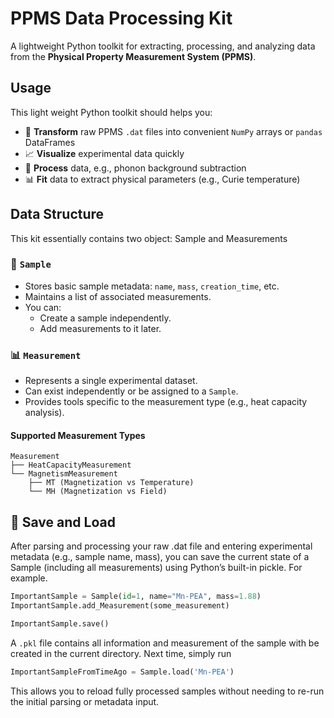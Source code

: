# PPMS Data Processing Kit

A lightweight Python toolkit for extracting, processing, and analyzing data from the **Physical Property Measurement System (PPMS)**.

## Usage

This light weight Python toolkit should helps you:

- 📂 **Transform** raw PPMS `.dat` files into convenient `NumPy` arrays or `pandas` DataFrames
- 📈 **Visualize** experimental data quickly
- 🧮 **Process** data, e.g., phonon background subtraction
- 📊 **Fit** data to extract physical parameters (e.g., Curie temperature)

## Data Structure

This kit essentially contains two object: Sample and Measurements

### 🧪 `Sample`

- Stores basic sample metadata: `name`, `mass`, `creation_time`, etc.
- Maintains a list of associated measurements.
- You can:
  - Create a sample independently.
  - Add measurements to it later.

### 📊 `Measurement`

- Represents a single experimental dataset.
- Can exist independently or be assigned to a `Sample`.
- Provides tools specific to the measurement type (e.g., heat capacity analysis).

#### Supported Measurement Types

```text
Measurement
├── HeatCapacityMeasurement
└── MagnetismMeasurement
    ├── MT (Magnetization vs Temperature)
    └── MH (Magnetization vs Field)
```

## 💾 Save and Load

After parsing and processing your raw .dat file and entering experimental metadata (e.g., sample name, mass),
you can save the current state of a Sample (including all measurements) using Python’s built-in pickle. For example. 

```python
ImportantSample = Sample(id=1, name="Mn-PEA", mass=1.88)
ImportantSample.add_Measurement(some_measurement)

ImportantSample.save()
```
A `.pkl` file contains all information and measurement of the sample with be created in the current directory. Next time, simply run

```python
ImportantSampleFromTimeAgo = Sample.load('Mn-PEA')
```


This allows you to reload fully processed samples without needing to re-run the initial parsing or metadata input.

